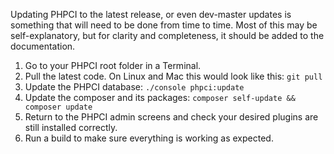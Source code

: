 Updating PHPCI to the latest release, or even dev-master updates is something that will need to be done from time to time. Most of this may be self-explanatory, but for clarity and completeness, it should be added to the documentation.

1. Go to your PHPCI root folder in a Terminal.
2. Pull the latest code. On Linux and Mac this would look like this: `git pull`
3. Update the PHPCI database: `./console phpci:update`
4. Update the composer and its packages: `composer self-update && composer update`
5. Return to the PHPCI admin screens and check your desired plugins are still installed correctly.
7. Run a build to make sure everything is working as expected.
